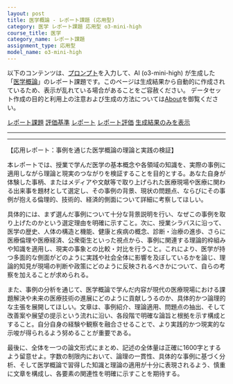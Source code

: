 ```yaml
---
layout: post
title: 医学概論 - レポート課題 (応用型)
category: 医学 レポート課題 応用型 o3-mini-high
course_title: 医学
category_name: レポート課題
assignment_type: 応用型
model_name: o3-mini-high
---
```


以下のコンテンツは、[プロンプト](https://github.com/takedatoshiyuki/synthetic_assignments/tree/main/generated/医学/o3-mini-high/prompt_レポート課題-応用型.md)を入力して、AI (o3-mini-high) が生成した「[医学概論](/contents/医学/)」のレポート課題です。このページは生成結果から自動的に作成されているため、表示が乱れている場合があることをご容赦ください。
データセット作成の目的と利用上の注意および生成の方法については[About](/About)を御覧ください。

[レポート課題](../レポート課題-応用型)
[評価基準](../評価基準-応用型)
[レポート](../レポート-応用型)
[レポート評価](../レポート評価-応用型)
[生成結果のみを表示](https://github.com/takedatoshiyuki/synthetic_assignments/tree/main/generated/医学/o3-mini-high/レポート課題-応用型.md)
  

***
***
  
【応用レポート：事例を通じた医学概論の理論と実践の検証】

本レポートでは、授業で学んだ医学の基本概念や各領域の知識を、実際の事例に適用しながら理論と現実のつながりを検証することを目的とする。あなた自身が体験した事柄、またはメディアや文献等で取り上げられた医療現場や医療に関わる出来事を題材として選定し、その事例の背景、現状の問題点、ならびにその事例が抱える倫理的、技術的、経済的側面について詳細に考察してほしい。

具体的には、まず選んだ事例について十分な背景説明を行い、なぜこの事例を取り上げたのかという選定理由を明確に示すこと。次に、授業シラバスに沿って、医学の歴史、人体の構造と機能、健康と疾病の概念、診断・治療の進歩、さらに医療倫理や医療経済、公衆衛生といった視点から、事例に関連する理論的枠組みや知識を適用し、現実の事象との比較・対比を行うこと。これにより、医学が持つ多面的な側面がどのように実践や社会全体に影響を及ぼしているかを論じ、理論的知見が現場の判断や政策にどのように反映されるべきかについて、自らの考察を加えることが求められる。

また、事例の分析を通じて、医学概論で学んだ内容が現代の医療現場における課題解決や未来の医療技術の進展にどのように貢献しうるのか、具体的かつ論理的な主張を展開してほしい。文章は、事例紹介、理論適用、問題点の抽出、そして改善案や展望の提示という流れに沿い、各段階で明確な論旨と根拠を示す構成とすること。自分自身の経験や観察を融合させることで、より実践的かつ現実的な示唆が得られるよう努めることが重要である。

最後に、全体を一つの論文形式にまとめ、記述の全体量は正確に1600字とするよう留意せよ。字数の制限内において、論理の一貫性、具体的な事例に基づく分析、そして医学概論で習得した知識と理論の適用が十分に表現されるよう、慎重に文章を構成し、各要素の関連性を明確に示すことを期待する。
